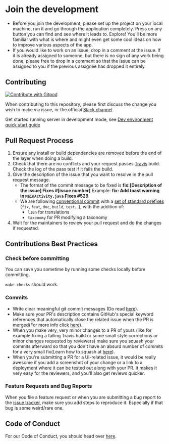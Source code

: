 # Join the development

* Before you join the development, please set up the project on your local machine, run it and go through the application completely. Press on any button you can find and see where it leads to. Explore! You'll be more familiar with what is where and might even get some cool ideas on how to improve various aspects of the app.
* If you would like to work on an issue, drop in a comment at the issue. If it is already assigned to someone, but there is no sign of any work being done, please free to drop in a comment so that the issue can be assigned to you if the previous assignee has dropped it entirely.

## Contributing
[![Contribute with Gitpod](https://img.shields.io/badge/Contribute%20with-Gitpod-908a85?logo=gitpod)](https://gitpod.io/#https://github.com/openfoodfacts/openfoodfacts-server)

When contributing to this repository, please first discuss the change you wish to make via issue, or the official [Slack channel](https://openfoodfacts.slack.com/).


Get started running server in development mode, see [Dev environment quick start guide](./docs/introduction/dev-environment-quick-start-guide.md)

## Pull Request Process

1. Ensure any install or build dependencies are removed before the end of the layer when doing a build.
2. Check that there are no conflicts and your request passes [Travis](https://travis-ci.org) build. Check the log of the pass test if it fails the build.
3. Give the description of the issue that you want to resolve in the pull request message.
   * The format of the commit message to be fixed is
     **fix:[Description of the issue] Fixes #[issue number]**
     Example: **fix: Add toast warning in `MainActivity.java` Fixes #529**
   * We are following [conventional commit](https://www.conventionalcommits.org/en/v1.0.0-beta.2/)
     with a [set of standard prefixes](https://github.com/commitizen/conventional-commit-types/blob/master/index.json)
     (`fix`, `feat`, `doc`, `build`, `test`…),
     with the addition of:
     * `l10n` for translations
     * `taxonomy` for PR modifying a taxonomy
5. Wait for the maintainers to review your pull request and do the changes if requested.

## Contributions Best Practices

### Check before committing

You can save you sometime by running some checks locally before committing.

`make checks` should work.

### Commits

* Write clear meaningful git commit messages (Do read [here](https://chris.beams.io/posts/git-commit/)).
* Make sure your PR's description contains GitHub's special keyword references that automatically close the related issue when the PR is merged(For more info click [here](https://github.com/blog/1506-closing-issues-via-pull-requests)).
* When you make very, very minor changes to a PR of yours (like for example fixing a failing Travis build or some small style corrections or minor changes requested by reviewers) make sure you squash your commits afterward so that you don't have an absurd number of commits for a very small fix(Learn how to squash at [here](https://davidwalsh.name/squash-commits-git)).
* When you're submitting a PR for a UI-related issue, it would be really awesome if you add a screenshot of your change or a link to a deployment where it can be tested out along with your PR. It makes it very easy for the reviewers, and you'll also get reviews quicker.

### Feature Requests and Bug Reports

When you file a feature request or when you are submitting a bug report to the [issue tracker](https://github.com/openfoodfacts/openfoodfacts-server/issues), make sure you add steps to reproduce it. Especially if that bug is some weird/rare one.

## Code of Conduct

For our Code of Conduct, you should head over [here](https://wiki.openfoodfacts.org/Code_of_conduct).
